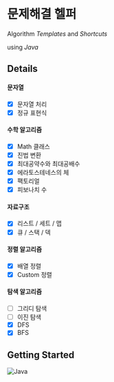 # 문제해결 헬퍼
Algorithm *Templates* and *Shortcuts*

using *Java*

## Details
#### 문자열
- [x] 문자열 처리
- [x] 정규 표현식

#### 수학 알고리즘
- [x] Math 클래스
- [x] 진법 변환
- [x] 최대공약수와 최대공배수
- [x] 에라토스테네스의 체
- [x] 팩토리얼
- [x] 피보나치 수

#### 자료구조
- [x] 리스트 / 세트 / 맵
- [x] 큐 / 스택 / 덱

#### 정렬 알고리즘
- [x] 배열 정렬
- [x] Custom 정렬

#### 탐색 알고리즘
- [ ] 그리디 탐색
- [ ] 이진 탐색
- [x] DFS
- [x] BFS

## Getting Started
![Java](https://img.shields.io/badge/java-%23ED8B00.svg?style=for-the-badge&logo=openjdk&logoColor=white)
